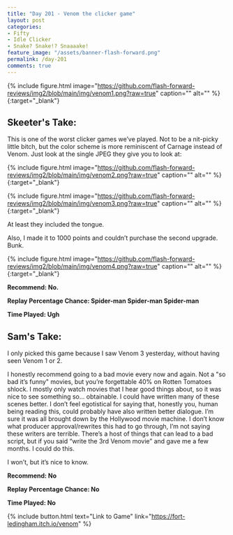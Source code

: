 ```yaml
---
title: "Day 201 - Venom the clicker game"
layout: post
categories:
- Fifty
- Idle Clicker
- Snake? Snake!? Snaaaake!
feature_image: "/assets/banner-flash-forward.png"
permalink: /day-201
comments: true
---
```


{% include figure.html image="https://github.com/flash-forward-reviews/img2/blob/main/img/venom1.png?raw=true" caption="" alt="" %}{:target="_blank"}
 
## Skeeter's Take:

This is one of the worst clicker games we’ve played. Not to be a nit-picky little bitch, but the color scheme is more reminiscent of Carnage instead of Venom. Just look at the single JPEG they give you to look at:

{% include figure.html image="https://github.com/flash-forward-reviews/img2/blob/main/img/venom2.png?raw=true" caption="" alt="" %}{:target="_blank"}

{% include figure.html image="https://github.com/flash-forward-reviews/img2/blob/main/img/venom3.png?raw=true" caption="" alt="" %}{:target="_blank"}

At least they included the tongue. 

Also, I made it to 1000 points and couldn’t purchase the second upgrade. Bunk. 

{% include figure.html image="https://github.com/flash-forward-reviews/img2/blob/main/img/venom4.png?raw=true" caption="" alt="" %}{:target="_blank"}

**Recommend: No.**

**Replay Percentage Chance: Spider-man Spider-man Spider-man**

**Time Played: Ugh** 

## Sam's Take:

I only picked this game because I saw Venom 3 yesterday, without having seen Venom 1 or 2.

I honestly recommend going to a bad movie every now and again. Not a "so bad it’s funny" movies, but you’re forgettable 40% on Rotten Tomatoes shlock. I mostly only watch movies that I hear good things about, so it was nice to see something so... obtainable. I could have written many of these scenes better. I don’t feel egotistical for saying that, honestly you, human being reading this, could probably have also written better dialogue. I’m sure it was all brought down by the Hollywood movie machine. I don’t know what producer approval/rewrites this had to go through, I’m not saying these writers are terrible. There’s a host of things that can lead to a bad script, but if you said “write the 3rd Venom movie” and gave me a few months. I could do this.

I won’t, but it’s nice to know.

**Recommend: No**

**Replay Percentage Chance: No**

**Time Played: No**

{% include button.html text="Link to Game" link="https://fort-ledingham.itch.io/venom" %}